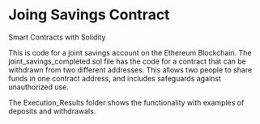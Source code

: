 # Joing Savings Contract
Smart Contracts with Solidity

This is code for a joint savings account on the Ethereum Blockchain.
The joint_savings_completed.sol file has the code for a contract that can be withdrawn from two different addresses.
This allows two people to share funds in one contract address, and includes safeguards against unauthorized use.

The Execution_Results folder shows the functionality with examples of deposits and withdrawals.

